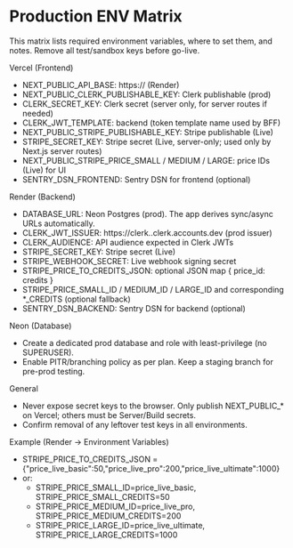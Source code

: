 # Production ENV Matrix

This matrix lists required environment variables, where to set them, and notes. Remove all test/sandbox keys before go-live.

Vercel (Frontend)
- NEXT_PUBLIC_API_BASE: https://<backend-domain> (Render)
- NEXT_PUBLIC_CLERK_PUBLISHABLE_KEY: Clerk publishable (prod)
- CLERK_SECRET_KEY: Clerk secret (server only, for server routes if needed)
- CLERK_JWT_TEMPLATE: backend (token template name used by BFF)
- NEXT_PUBLIC_STRIPE_PUBLISHABLE_KEY: Stripe publishable (Live)
- STRIPE_SECRET_KEY: Stripe secret (Live, server-only; used only by Next.js server routes)
- NEXT_PUBLIC_STRIPE_PRICE_SMALL / MEDIUM / LARGE: price IDs (Live) for UI
- SENTRY_DSN_FRONTEND: Sentry DSN for frontend (optional)

Render (Backend)
- DATABASE_URL: Neon Postgres (prod). The app derives sync/async URLs automatically.
- CLERK_JWT_ISSUER: https://clerk.<region>.clerk.accounts.dev (prod issuer)
- CLERK_AUDIENCE: API audience expected in Clerk JWTs
- STRIPE_SECRET_KEY: Stripe secret (Live)
- STRIPE_WEBHOOK_SECRET: Live webhook signing secret
- STRIPE_PRICE_TO_CREDITS_JSON: optional JSON map { price_id: credits }
- STRIPE_PRICE_SMALL_ID / MEDIUM_ID / LARGE_ID and corresponding *_CREDITS (optional fallback)
- SENTRY_DSN_BACKEND: Sentry DSN for backend (optional)

Neon (Database)
- Create a dedicated prod database and role with least-privilege (no SUPERUSER).
- Enable PITR/branching policy as per plan. Keep a staging branch for pre-prod testing.

General
- Never expose secret keys to the browser. Only publish NEXT_PUBLIC_* on Vercel; others must be Server/Build secrets.
- Confirm removal of any leftover test keys in all environments.

Example (Render → Environment Variables)
- STRIPE_PRICE_TO_CREDITS_JSON = {"price_live_basic":50,"price_live_pro":200,"price_live_ultimate":1000}
- or:
	- STRIPE_PRICE_SMALL_ID=price_live_basic, STRIPE_PRICE_SMALL_CREDITS=50
	- STRIPE_PRICE_MEDIUM_ID=price_live_pro, STRIPE_PRICE_MEDIUM_CREDITS=200
	- STRIPE_PRICE_LARGE_ID=price_live_ultimate, STRIPE_PRICE_LARGE_CREDITS=1000
